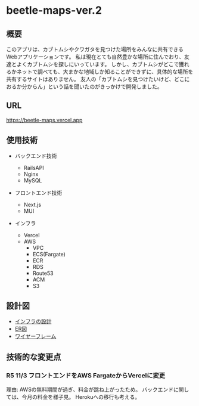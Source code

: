 # beetle-maps-ver.2

## 概要
このアプリは、カブトムシやクワガタを見つけた場所をみんなに共有できるWebアプリケーションです。
私は現在とても自然豊かな場所に住んでおり、友達とよくカブトムシを探しにいっています。
しかし、カブトムシがどこで獲れるかネットで調べても、大まかな地域しか知ることができずに、具体的な場所を共有するサイトはありません。
友人の「カブトムシを見つけたいけど、どこにおるか分からん」という話を聞いたのがきっかけで開発しました。

## URL
https://beetle-maps.vercel.app

## 使用技術
- バックエンド技術
    - RailsAPI
    - Nginx
    - MySQL

- フロントエンド技術
    - Next.js
    - MUI

- インフラ
    - Vercel
    - AWS
        - VPC
        - ECS(Fargate)
        - ECR
        - RDS
        - Route53
        - ACM
        - S3

## 設計図
- [インフラの設計](https://drive.google.com/file/d/1YV0fLhevri97cmt0jGy6ZM03aG8v7T9R/view?usp=sharing)
- [ER図](https://drive.google.com/file/d/1N4TVCman62Den7zuJCm6MzP21jmxTAan/view?usp=sharing)
- [ワイヤーフレーム](https://drive.google.com/file/d/1HKXpgER2BpMx9Z4zozPHb8W9DDngg1BA/view?usp=sharing)

## 技術的な変更点

### R5 11/3 フロントエンドをAWS FargateからVercelに変更
理由: AWSの無料期間が過ぎ、料金が跳ね上がったため。
バックエンドに関しては、今月の料金を様子見。
Herokuへの移行も考える。